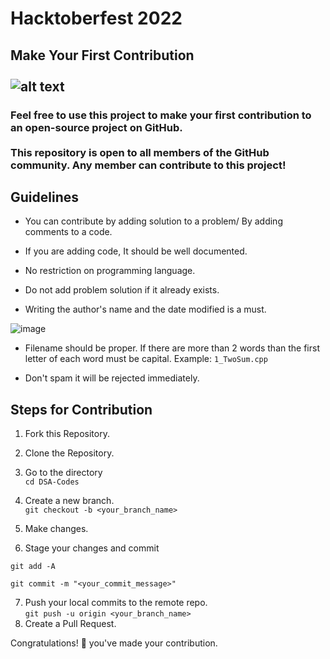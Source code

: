 # Hacktoberfest 2022

## Make Your First Contribution <br> <br> ![alt text](https://res.cloudinary.com/practicaldev/image/fetch/s--ds97LCK---/c_imagga_scale,f_auto,fl_progressive,h_420,q_auto,w_1000/https://dev-to-uploads.s3.amazonaws.com/uploads/articles/ymlmr15l83rrjq8natft.jpg)

### Feel free to use this project to make your first contribution to an open-source project on GitHub. <br><br> This repository is open to all members of the GitHub community. Any member can contribute to this project!

## Guidelines

- You can contribute by adding solution to a problem/ By adding comments to a code.

- If you are adding code, It should be well documented.

- No restriction on programming language.

- Do not add problem solution if it already exists.

- Writing the author's name and the date modified is a must.

![image](https://user-images.githubusercontent.com/52785828/195370761-8ea8fe9c-df23-46f3-b253-b2f297ad0e8d.png)


- Filename should be proper. If there are more than 2 words than the first letter of each word must be capital. Example: `1_TwoSum.cpp`

- Don't spam it will be rejected immediately.

## Steps for Contribution
 
1. Fork this Repository. <br>
2. Clone the Repository. <br>
3.  Go to the directory <br>
     `cd DSA-Codes`
4. Create a new branch. <br>
   `git checkout -b <your_branch_name>`
5. Make changes.

6. Stage your changes and commit

```
git add -A

git commit -m "<your_commit_message>"
```

7. Push your local commits to the remote repo. <br>
   `git push -u origin <your_branch_name>`
8. Create a Pull Request.

Congratulations! 🎉 you've made your contribution.
